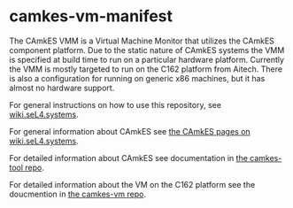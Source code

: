 camkes-vm-manifest
==================
The CAmkES VMM is a Virtual Machine Monitor that utilizes the CAmkES component platform.
Due to the static nature of CAmkES systems the VMM is specified at build time to run
on a particular hardware platform. Currently the VMM is mostly targeted to run on the
C162 platform from Aitech. There is also a configuration for running on generic x86
machines, but it has almost no hardware support.

For general instructions on how to use this repository, see [wiki.seL4.systems](https://wiki.sel4.systems/Getting%20started).

For general information about CAmkES see [the CAmkES pages on wiki.seL4.systems](https://wiki.sel4.systems/CAmkES).

For detailed information about CAmkES see documentation in [the camkes-tool repo](https://github.com/seL4/camkes-tool/blob/master/docs/index.md).

For detailed information about the VM on the C162 platform see the doucmention in [the camkes-vm repo](https://github.com/seL4/camkes-vm/blob/master/README.md).

